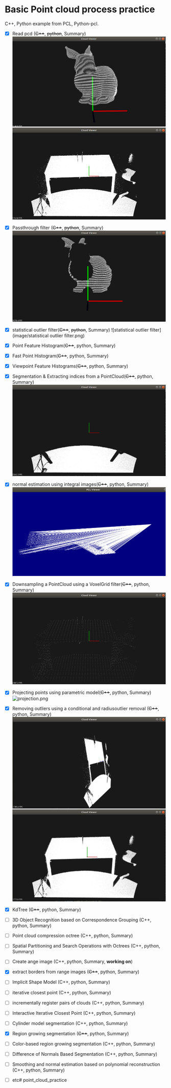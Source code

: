 # Basic Point cloud process practice

C++, Python example from PCL, Python-pcl.

- [x] Read pcd (~~C++~~, ~~python~~, Summary)
![Read pcd](image/bunny_original.png)
![Read pcd2](image/table_origin_read.png)
- [x] Passthrough filter (~~C++~~, ~~python~~, Summary)
![Passthrough filter](image/pass_through.png)
- [x] statistical outlier filter(~~C++~~, ~~python~~, Summary)
![statistical outlier filter](image/statistical outlier filter.png)
- [x] Point Feature Histogram(~~C++~~, python, Summary)
- [x] Fast Point Histogram(~~C++~~, python, Summary)
- [x] Viewpoint Feature Histograms(~~C++~~, python, Summary)
- [x] Segmentation & Extracting indices from a PointCloud(~~C++~~, python, Summary)
![Segmentation](image/segmentation.png)
- [x] normal estimation using integral images(~~C++~~, python, Summary)
![normal estimation using integral images](image/normal_estimation_usign_integral_img.png)
- [x] Downsampling a PointCloud using a VoxelGrid filter(~~C++~~, python, Summary)
![downsampling_voxel](image/downsampling_voxel.png)
- [x] Projecting points using parametric model(~~C++~~, python, Summary)
![projection.png](image/projection.png.png)
- [x] Removing outliers using a conditional and radiusoutlier removal (~~C++~~, python, Summary)
![conditional_filter](image/projection.png)
![radius_outlier_filter](image/radius_outlier_filter.png)
- [x] KdTree (~~C++~~, python, Summary)
- [ ] 3D Object Recognition based on Correspondence Grouping (C++, python, Summary)
- [ ] Point cloud compression octree (C++, python, Summary)
- [ ] Spatial Partitioning and Search Operations with Octrees (C++, python, Summary)
- [ ] Create ange image (C++, python, Summary, **working on**)
- [x] extract borders from range images (~~C++~~, python, Summary)
- [ ] Implicit Shape Model (C++, python, Summary)
- [ ] iterative closest point (C++, python, Summary)
- [ ] incrementally register pairs of clouds (C++, python, Summary)
- [ ] Interactive Iterative Closest Point (C++, python, Summary)
- [ ] Cylinder model segmentation (C++, python, Summary)
- [x] Region growing segmentation (~~C++~~, python, Summary)
- [ ] Color-based region growing segmentation (C++, python, Summary)
- [ ] Difference of Normals Based Segmentation (C++, python, Summary)
- [ ] Smoothing and normal estimation based on polynomial reconstruction (C++, python, Summary)
- [ ] etc# point_cloud_practice


